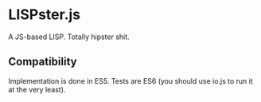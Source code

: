 # LISPster.js

A JS-based LISP. Totally hipster shit.

## Compatibility

Implementation is done in ES5. Tests are ES6 (you should use io.js to run it at the very least).
